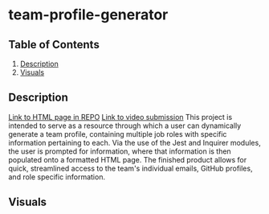 # team-profile-generator

## Table of Contents
1. [Description](#description)
2. [Visuals](#visuals)

## Description
[Link to HTML page in REPO]()
[Link to video submission]()
This project is intended to serve as a resource through which a user can dynamically generate a team profile, containing multiple job roles with specific information pertaining to each. Via the use of the Jest and Inquirer modules, the user is prompted for information, where that information is then populated onto a formatted HTML page. 
The finished product allows for quick, streamlined access to the team's individual emails, GitHub profiles, and role specific information. 

## Visuals
![]()